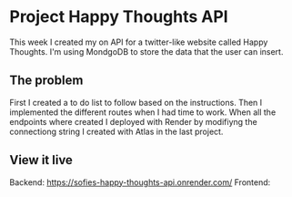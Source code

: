 # Project Happy Thoughts API

This week I created my on API for a twitter-like website called Happy Thoughts. I'm using MondgoDB to store the data that the user can insert.

## The problem

First I created a to do list to follow based on the instructions. Then I implemented the different routes when I had time to work. When all the endpoints where created I deployed with Render by modifiyng the connectiong string I created with Atlas in the last project.

## View it live

Backend: https://sofies-happy-thoughts-api.onrender.com/
Frontend:

